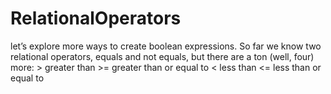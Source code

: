 # RelationalOperators
let’s explore more ways to create boolean expressions. So far we know two relational operators, equals and not equals, but there are a ton (well, four) more:  > greater than >= greater than or equal to &lt; less than &lt;= less than or equal to
